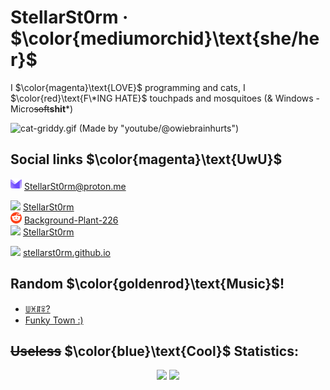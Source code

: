 # StellarSt0rm · $\color{mediumorchid}\text{she/her}$
I $\color{magenta}\text{LOVE}$ programming and cats, I $\color{red}\text{F\*ING HATE}$ touchpads and mosquitoes (& Windows - Micro~~soft~~**shit***)

![cat-griddy.gif (Made by "youtube/@owiebrainhurts")](https://github.com/StellarSt0rm/StellarSt0rm/assets/115688181/fd83dedf-3eb8-429b-8b18-162bdf61506e)

## Social links $\color{magenta}\text{UwU}$
<img src="/images/Proton.svg" height="18"> [StellarSt0rm@proton.me](mailto:StellarSt0rm@proton.me)

<img src="/images/Discord.png" height="18"> [StellarSt0rm](https://discord.com/users/865498115360292894) \
<img src="/images/Reddit.png" height="18"> [Background-Plant-226](https://www.reddit.com/user/Background-Plant-226) \
<img src="/images/Youtube.png" height="12"> [StellarSt0rm](https://www.youtube.com/@StellarSt0rm)

<img src="/images/Web.png" height="18"> [stellarst0rm.github.io](https://stellarst0rm.github.io)

## Random $\color{goldenrod}\text{Music}$!
- [ꅐꁝꁲꋖ?](https://www.youtube.com/watch?v=dQw4w9WgXcQ)
- [Funky Town :)](https://www.youtube.com/watch?v=QX43QTYyV-8)

## ~~Useless~~ $\color{blue}\text{Cool}$ Statistics:
<p align="center">
  <img height=200
    src="https://github-readme-stats.vercel.app/api?username=StellarSt0rm&show_icons=true&hide_rank=true&theme=nightowl&bg_color=00000000&hide_border=true"
  />
  <img height=200
    src="https://github-readme-stats.vercel.app/api/top-langs/?username=StellarSt0rm&layout=donut&theme=nightowl&bg_color=00000000&hide_border=true"
  />
</p>
